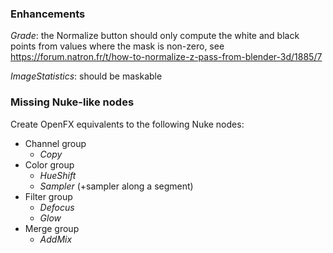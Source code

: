 ### Enhancements

*Grade*: the Normalize button should only compute the white and black points from values where the mask is non-zero, see https://forum.natron.fr/t/how-to-normalize-z-pass-from-blender-3d/1885/7

*ImageStatistics*: should be maskable

### Missing Nuke-like nodes

Create OpenFX equivalents to the following Nuke nodes:

- Channel group
  - *Copy*
- Color group
  - *HueShift*
  - *Sampler* (+sampler along a segment)
- Filter group
  - *Defocus*
  - *Glow*
- Merge group
  - *AddMix*

